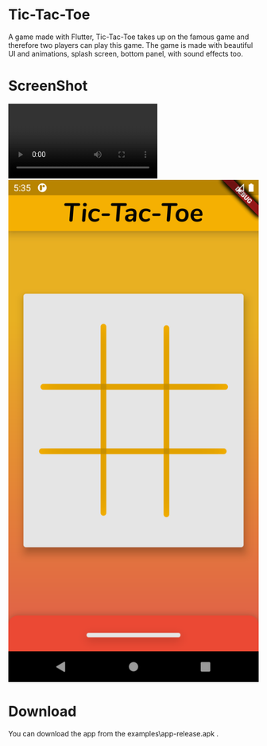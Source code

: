 # Tic-Tac-Toe

A game made with Flutter, Tic-Tac-Toe takes up on the famous game and therefore two players can play this game. The game is made with beautiful UI and animations, splash screen, bottom panel, with sound effects too.

# ScreenShot

![ScreenRecording](examples/Screen.mp4)
![MainUI](examples/ScreenUI.png)

# Download

You can download the app from the examples\app-release.apk .